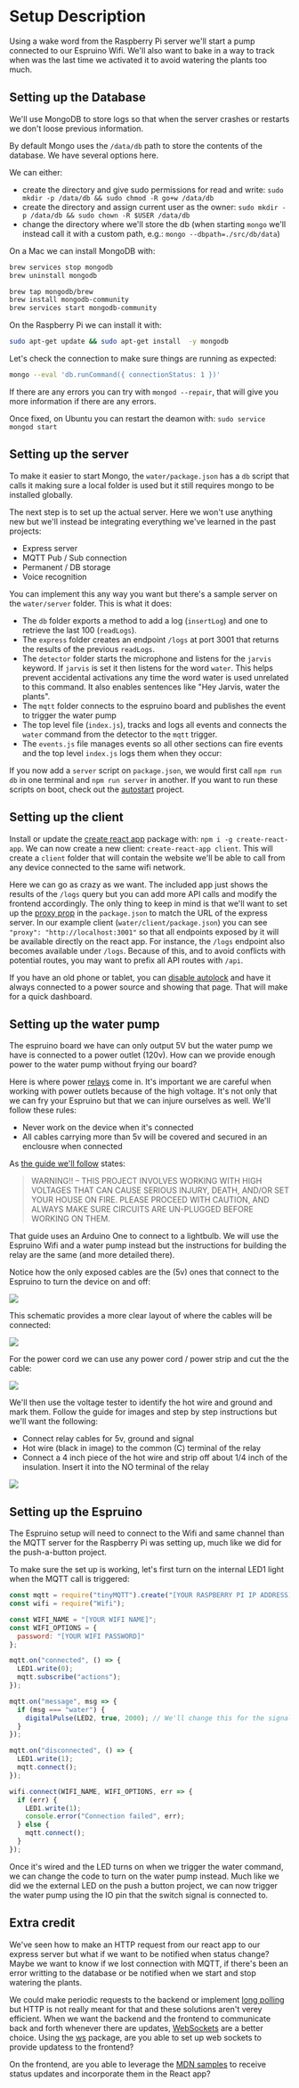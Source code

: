 # Setup Description

Using a wake word from the Raspberry Pi server we'll start a pump connected to our Espruino Wifi. We'll also want to bake in a way to track when was the last time we activated it to avoid watering the plants too much.

## Setting up the Database

We'll use MongoDB to store logs so that when the server crashes or restarts we don't loose previous information.

By default Mongo uses the `/data/db` path to store the contents of the database. We have several options here.

We can either:

- create the directory and give sudo permissions for read and write: `sudo mkdir -p /data/db && sudo chmod -R go+w /data/db`
- create the directory and assign current user as the owner: `sudo mkdir -p /data/db && sudo chown -R $USER /data/db`
- change the directory where we'll store the db (when starting `mongo` we'll instead call it with a custom path, e.g.: `mongo --dbpath=./src/db/data`)

On a Mac we can install MongoDB with:

```sh
brew services stop mongodb
brew uninstall mongodb

brew tap mongodb/brew
brew install mongodb-community
brew services start mongodb-community
```

On the Raspberry Pi we can install it with:

```sh
sudo apt-get update && sudo apt-get install  -y mongodb
```

Let's check the connection to make sure things are running as expected:

```sh
mongo --eval 'db.runCommand({ connectionStatus: 1 })'
```

If there are any errors you can try with `mongod --repair`, that will give you more information if there are any errors.

Once fixed, on Ubuntu you can restart the deamon with: `sudo service mongod start`

## Setting up the server

To make it easier to start Mongo, the `water/package.json` has a `db` script that calls it making sure a local folder is used but it still requires mongo to be installed globally.

The next step is to set up the actual server. Here we won't use anything new but we'll instead be integrating everything we've learned in the past projects:

- Express server
- MQTT Pub / Sub connection
- Permanent / DB storage
- Voice recognition

You can implement this any way you want but there's a sample server on the `water/server` folder. This is what it does:

- The `db` folder exports a method to add a log (`insertLog`) and one to retrieve the last 100 (`readLogs`).
- The `express` folder creates an endpoint `/logs` at port 3001 that returns the results of the previous `readLogs`.
- The `detector` folder starts the microphone and listens for the `jarvis` keyword. If `jarvis` is set it then listens for the word `water`. This helps prevent accidental activations any time the word water is used unrelated to this command. It also enables sentences like "Hey Jarvis, water the plants".
- The `mqtt` folder connects to the espruino board and publishes the event to trigger the water pump
- The top level file (`index.js`), tracks and logs all events and connects the `water` command from the detector to the `mqtt` trigger.
- The `events.js` file manages events so all other sections can fire events and the top level `index.js` logs them when they occur:

[](./server.png)

If you now add a `server` script on `package.json`, we would first call `npm run db` in one terminal and `npm run server` in another. If you want to run these scripts on boot, check out the [autostart](../autostart) project.

## Setting up the client

Install or update the [create react app](https://github.com/facebook/create-react-app) package with: `npm i -g create-react-app`. We can now create a new client: `create-react-app client`. This will create a `client` folder that will contain the website we'll be able to call from any device connected to the same wifi network.

Here we can go as crazy as we want. The included app just shows the results of the `/logs` query but you can add more API calls and modify the frontend accordingly. The only thing to keep in mind is that we'll want to set up the [proxy prop](https://create-react-app.dev/docs/proxying-api-requests-in-development/) in the `package.json` to match the URL of the express server. In our example client (`water/client/package.json`) you can see `"proxy": "http://localhost:3001"` so that all endpoints exposed by it will be available directly on the react app. For instance, the `/logs` endpoint also becomes available under `/logs`. Because of this, and to avoid conflicts with potential routes, you may want to prefix all API routes with `/api`.

If you have an old phone or tablet, you can [disable autolock](https://itstillworks.com/stop-iphone-sleeping-25832.html) and have it always connected to a power source and showing that page. That will make for a quick dashboard.

## Setting up the water pump

The espruino board we have can only output 5V but the water pump we have is connected to a power outlet (120v). How can we provide enough power to the water pump without frying our board?

Here is where power [relays](https://www.espruino.com/Relays) come in. It's important we are careful when working with power outlets because of the high voltage. It's not only that we can fry your Espruino but that we can injure ourselves as well. We'll follow these rules:

- Never work on the device when it's connected
- All cables carrying more than 5v will be covered and secured in an enclousre when connected

As [the guide we'll follow](http://www.circuitbasics.com/build-an-arduino-controlled-power-outlet/) states:

> WARNING!! – THIS PROJECT INVOLVES WORKING WITH HIGH VOLTAGES THAT CAN CAUSE SERIOUS INJURY, DEATH, AND/OR SET YOUR HOUSE ON FIRE. PLEASE PROCEED WITH CAUTION, AND ALWAYS MAKE SURE CIRCUITS ARE UN-PLUGGED BEFORE WORKING ON THEM.

That guide uses an Arduino One to connect to a lightbulb. We will use the Espruino Wifi and a water pump instead but the instructions for building the relay are the same (and more detailed there).

Notice how the only exposed cables are the (5v) ones that connect to the Espruino to turn the device on and off:

![](./setup.jpg)

This schematic provides a more clear layout of where the cables will be connected:

![](./schematics.png)

For the power cord we can use any power cord / power strip and cut the the cable:

![](./cutcable.jpg)

We'll then use the voltage tester to identify the hot wire and ground and mark them. Follow the guide for images and step by step instructions but we'll want the following:

- Connect relay cables for 5v, ground and signal
- Hot wire (black in image) to the common (C) terminal of the relay
- Connect a 4 inch piece of the hot wire and strip off about 1/4 inch of the insulation. Insert it into the NO terminal of the relay

![](./connections.jpg)

## Setting up the Espruino

The Espruino setup will need to connect to the Wifi and same channel than the MQTT server for the Raspberry Pi was setting up, much like we did for the push-a-button project.

To make sure the set up is working, let's first turn on the internal LED1 light when the MQTT call is triggered:

```js
const mqtt = require("tinyMQTT").create("[YOUR RASPBERRY PI IP ADDRESS]");
const wifi = require("Wifi");

const WIFI_NAME = "[YOUR WIFI NAME]";
const WIFI_OPTIONS = {
  password: "[YOUR WIFI PASSWORD]"
};

mqtt.on("connected", () => {
  LED1.write(0);
  mqtt.subscribe("actions");
});

mqtt.on("message", msg => {
  if (msg === "water") {
    digitalPulse(LED2, true, 2000); // We'll change this for the signal we'll emit to turn on the water pump
  }
});

mqtt.on("disconnected", () => {
  LED1.write(1);
  mqtt.connect();
});

wifi.connect(WIFI_NAME, WIFI_OPTIONS, err => {
  if (err) {
    LED1.write(1);
    console.error("Connection failed", err);
  } else {
    mqtt.connect();
  }
});
```

Once it's wired and the LED turns on when we trigger the water command, we can change the code to turn on the water pump instead. Much like we did we the external LED on the push a button project, we can now trigger the water pump using the IO pin that the switch signal is connected to.

## Extra credit

We've seen how to make an HTTP request from our react app to our express server but what if we want to be notified when status change? Maybe we want to know if we lost connection with MQTT, if there's been an error writting to the database or be notified when we start and stop watering the plants.

We could make periodic requests to the backend or implement [long polling](https://www.pubnub.com/blog/http-long-polling/) but HTTP is not really meant for that and these solutions aren't verey efficient. When we want the backend and the frontend to communicate back and forth whenever there are updates, [WebSockets](https://developer.mozilla.org/en-US/docs/Web/API/WebSockets_API) are a better choice. Using the [ws](https://www.npmjs.com/package/ws) package, are you able to set up web sockets to provide updatess to the frontend?

On the frontend, are you able to leverage the [MDN samples](https://developer.mozilla.org/en-US/docs/Web/API/WebSockets_API/Writing_WebSocket_client_applications) to receive status updates and incorporate them in the React app?
